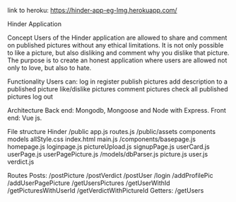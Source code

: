 link to heroku: https://hinder-app-eg-lmg.herokuapp.com/

Hinder Application

Concept
Users of the Hinder application are allowed to share and comment on published pictures without any ethical limitations.
It is not only possible to like a picture, but also disliking and comment why you dislike that picture.
The purpose is to create an honest application where users are allowed not only to love, but also to hate.

Functionality
Users can:
log in 
register 
publish pictures 
add description to a published picture 
like/dislike pictures 
comment pictures 
check all published pictures 
log out

Architecture
Back end: Mongodb, Mongoose and Node with Express.
Front end: Vue js.


File structure
Hinder /public
 app.js
 routes.js
         /public/assets
             components
             models
             allStyle.css
             index.html
             main.js
                           /components/basepage.js
                        homepage.js
                     loginpage.js
                     pictureUpload.js
signupPage.js
userCard.js
userPage.js
userPagePicture.js
 /models/dbParser.js
   picture.js
   user.js
   verdict.js    

Routes
Posts:
/postPicture
/postVerdict
/postUser
/login
/addProfilePic
/addUserPagePicture
/getUsersPictures
/getUserWithId
/getPicturesWithUserId
/getVerdictWithPictureId
Getters:
/getUsers

 
